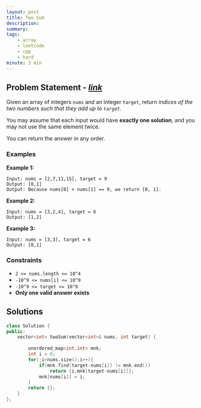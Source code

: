 ```yaml
---
layout: post
title: Two Sum
description: 
summary: 
tags:
    - array
    - leetcode
    - cpp
    - hard
minute: 3 min
---
```


## Problem Statement - [*link*](https://leetcode.com/problems/two-sum/)
Given an array of integers `nums` and an integer `target`, return *indices of the two numbers such that they add up to `target`.*

You may assume that each input would have **exactly one solution**, and you may not use the same element twice.

You can return the answer in any order.


### Examples
**Example 1:**  
```
Input: nums = [2,7,11,15], target = 9
Output: [0,1]
Output: Because nums[0] + nums[1] == 9, we return [0, 1].
```

**Example 2:**  
```
Input: nums = [3,2,4], target = 6
Output: [1,2]
```

**Example 3:**  
```
Input: nums = [3,3], target = 6
Output: [0,1]
```

### Constraints
+ `2 <= nums.length <= 10^4`
+ `-10^9 <= nums[i] <= 10^9`
+ `-10^9 <= target <= 10^9`
+ **Only one valid answer exists**

## Solutions
```cpp
class Solution {
public:
    vector<int> twoSum(vector<int>& nums, int target) {
        
        unordered_map<int,int> mnk;
        int i = 0;
        for(;i<nums.size();i++){
            if(mnk.find(target-nums[i]) != mnk.end())
                return {i,mnk[target-nums[i]]};
            mnk[nums[i]] = i;
        }
        return {};
    }
};
```
